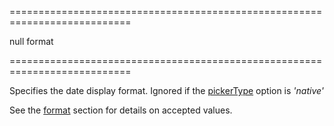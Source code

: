 ===========================================================================
<!--default-->null<!--/default-->
<!--type-->format<!--/type-->
===========================================================================

<!--shortDescription-->
Specifies the date display format. Ignored if the [pickerType](/Documentation/ApiReference/UI_Widgets/dxDateBox/Configuration/#pickerType) option is *'native'*
<!--/shortDescription-->

<!--fullDescription-->
See the [format](/Documentation/ApiReference/Common/Object_Structures/format/) section for details on accepted values. 
<!--/fullDescription-->